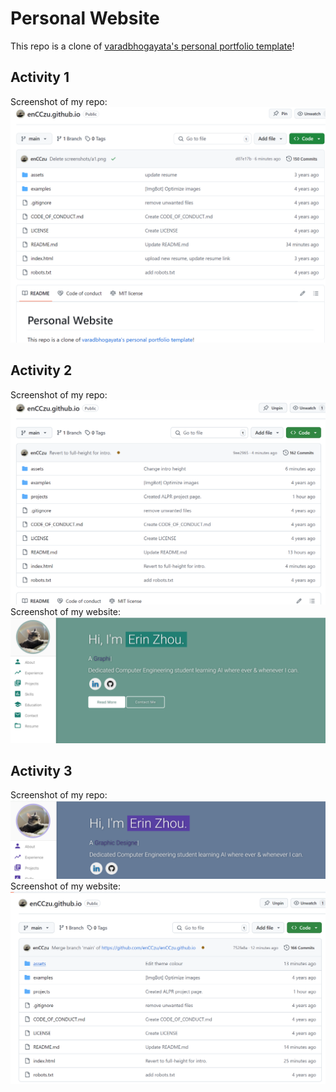 # Personal Website 
This repo is a clone of [varadbhogayata's personal portfolio template](https://github.com/varadbhogayata/varadbhogayata.github.io)! 

## Activity 1
Screenshot of my repo:
![Screenshot of the repo.](assets/screenshots/a1.png)

## Activity 2
Screenshot of my repo:
![Screenshot of the repo.](assets/screenshots/a2-1.png)
Screenshot of my website:
![Screenshot of the website.](assets/screenshots/a2-2.png)

## Activity 3
Screenshot of my repo:
![Screenshot of the repo.](assets/screenshots/a3-1.png)
Screenshot of my website:
![Screenshot of the website.](assets/screenshots/a3-2.png)
